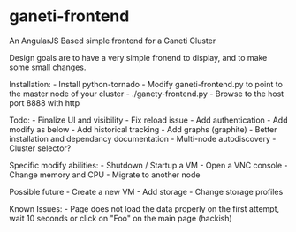 # ganeti-frontend
An AngularJS Based simple frontend for a Ganeti Cluster

Design goals are to have a very simple fronend to display, and to make some small changes.

Installation:
	-	Install python-tornado
	-	Modify ganeti-frontend.py to point to the master node of your cluster
	-	./ganety-frontend.py
	-	Browse to the host port 8888 with http

Todo:
	-	Finalize UI and visibility
	-	Fix reload issue
	-	Add authentication
	-	Add modify as below
	-	Add historical tracking
	-	Add graphs (graphite)
	-	Better installation and dependancy documentation
	-	Multi-node autodiscovery
	-	Cluster selector?

Specific modify abilities:
	-	Shutdown / Startup a VM
	-	Open a VNC console
	-	Change memory and CPU
	-	Migrate to another node

Possible future
	-	Create a new VM
	-	Add storage
	-	Change storage profiles

Known Issues:
	-	Page does not load the data properly on the first attempt, wait 10 seconds or click on "Foo" on the main page (hackish)
